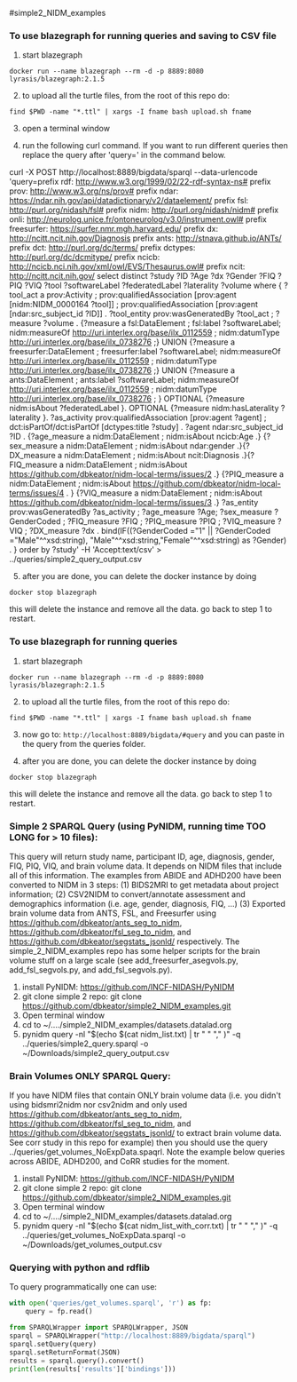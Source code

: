 #simple2_NIDM_examples

### To use blazegraph for running queries and saving to CSV file

1. start blazegraph

 `docker run --name blazegraph --rm -d -p 8889:8080 lyrasis/blazegraph:2.1.5`

2. to upload all the turtle files, from the root of this repo do:

```
find $PWD -name "*.ttl" | xargs -I fname bash upload.sh fname
```

3. open a terminal window

4. run the following curl command.  If you want to run different queries then replace the query after 'query=' in the command below.

curl -X POST http://localhost:8889/bigdata/sparql --data-urlencode 'query=prefix rdf: <http://www.w3.org/1999/02/22-rdf-syntax-ns#> prefix prov: <http://www.w3.org/ns/prov#> prefix ndar: <https://ndar.nih.gov/api/datadictionary/v2/dataelement/> prefix fsl: <http://purl.org/nidash/fsl#> prefix nidm: <http://purl.org/nidash/nidm#> prefix onli: <http://neurolog.unice.fr/ontoneurolog/v3.0/instrument.owl#> prefix freesurfer: <https://surfer.nmr.mgh.harvard.edu/> prefix dx: <http://ncitt.ncit.nih.gov/Diagnosis> prefix ants: <http://stnava.github.io/ANTs/>  prefix dct: <http://purl.org/dc/terms/> prefix dctypes: <http://purl.org/dc/dcmitype/> prefix ncicb: <http://ncicb.nci.nih.gov/xml/owl/EVS/Thesaurus.owl#> prefix ncit: <http://ncitt.ncit.nih.gov/> select distinct ?study ?ID ?Age ?dx ?Gender ?FIQ ?PIQ ?VIQ ?tool ?softwareLabel ?federatedLabel ?laterality ?volume where { ?tool_act a prov:Activity ; prov:qualifiedAssociation [prov:agent [nidm:NIDM_0000164 ?tool]] ; prov:qualifiedAssociation [prov:agent [ndar:src_subject_id ?ID]] . ?tool_entity prov:wasGeneratedBy ?tool_act ; ?measure ?volume . {?measure a fsl:DataElement ; fsl:label ?softwareLabel; nidm:measureOf <http://uri.interlex.org/base/ilx_0112559> ; nidm:datumType <http://uri.interlex.org/base/ilx_0738276> ;} UNION {?measure a freesurfer:DataElement ; freesurfer:label ?softwareLabel; nidm:measureOf <http://uri.interlex.org/base/ilx_0112559> ; nidm:datumType <http://uri.interlex.org/base/ilx_0738276> ;} UNION {?measure a ants:DataElement ; ants:label ?softwareLabel; nidm:measureOf <http://uri.interlex.org/base/ilx_0112559> ; nidm:datumType <http://uri.interlex.org/base/ilx_0738276> ; } OPTIONAL {?measure nidm:isAbout ?federatedLabel }. OPTIONAL {?measure nidm:hasLaterality ?laterality }. ?as_activity prov:qualifiedAssociation [prov:agent ?agent] ; dct:isPartOf/dct:isPartOf [dctypes:title ?study] . ?agent ndar:src_subject_id ?ID .  {?age_measure a nidm:DataElement ; nidm:isAbout ncicb:Age .} {?sex_measure a nidm:DataElement ; nidm:isAbout ndar:gender .}{?DX_measure a nidm:DataElement ; nidm:isAbout ncit:Diagnosis .}{?FIQ_measure a nidm:DataElement ; nidm:isAbout <https://github.com/dbkeator/nidm-local-terms/issues/2> .} {?PIQ_measure a nidm:DataElement ; nidm:isAbout <https://github.com/dbkeator/nidm-local-terms/issues/4> . } {?VIQ_measure a nidm:DataElement ; nidm:isAbout <https://github.com/dbkeator/nidm-local-terms/issues/3> .} ?as_entity prov:wasGeneratedBy ?as_activity ; ?age_measure ?Age; ?sex_measure ?GenderCoded ; ?FIQ_measure ?FIQ ; ?PIQ_measure  ?PIQ ; ?VIQ_measure ?VIQ ; ?DX_measure ?dx . bind(IF((?GenderCoded ="1" || ?GenderCoded ="Male"^^xsd:string), "Male"^^xsd:string,"Female"^^xsd:string) as ?Gender) . } order by ?study' -H 'Accept:text/csv' > ../queries/simple2_query_output.csv


5. after you are done, you can delete the docker instance by doing

```
docker stop blazegraph
```

this will delete the instance and remove all the data. go back to step 1 to restart.


### To use blazegraph for running queries

1. start blazegraph

 `docker run --name blazegraph --rm -d -p 8889:8080 lyrasis/blazegraph:2.1.5`

2. to upload all the turtle files, from the root of this repo do:

```
find $PWD -name "*.ttl" | xargs -I fname bash upload.sh fname
```

3. now go to: `http://localhost:8889/bigdata/#query` and you can paste in the query from the queries folder.

4. after you are done, you can delete the docker instance by doing

```
docker stop blazegraph
```

this will delete the instance and remove all the data. go back to step 1 to restart.


### Simple 2 SPARQL Query (using PyNIDM, running time TOO LONG for > 10 files):
This query will return study name, participant ID, age, diagnosis, gender, FIQ, PIQ, VIQ, and brain volume data.  It depends on NIDM files that include all of this information. The examples from ABIDE and ADHD200 have been converted to NIDM in 3 steps: (1) BIDS2MRI to get metadata about project information; (2) CSV2NIDM to convert/annotate assessment and demographics information (i.e. age, gender, diagnosis, FIQ, ...) (3) Exported brain volume data from ANTS, FSL, and Freesurfer using https://github.com/dbkeator/ants_seg_to_nidm, https://github.com/dbkeator/fsl_seg_to_nidm, and https://github.com/dbkeator/segstats_jsonld/ respectively.  The simple_2_NIDM_examples repo has some helper scripts for the brain volume stuff on a large scale (see add_freesurfer_asegvols.py, add_fsl_segvols.py, and add_fsl_segvols.py).

1. install PyNIDM: https://github.com/INCF-NIDASH/PyNIDM
2. git clone simple 2 repo: git clone https://github.com/dbkeator/simple2_NIDM_examples.git
3. Open terminal window
4. cd to ~/..../simple2_NIDM_examples/datasets.datalad.org
5. pynidm query -nl "$(echo $(cat nidm_list.txt) | tr " " "," )" -q ../queries/simple2_query.sparql -o ~/Downloads/simple2_query_output.csv


### Brain Volumes ONLY SPARQL Query:
If you have NIDM files that contain ONLY brain volume data (i.e. you didn't using bidsmri2nidm nor csv2nidm and only used  https://github.com/dbkeator/ants_seg_to_nidm, https://github.com/dbkeator/fsl_seg_to_nidm, and https://github.com/dbkeator/segstats_jsonld/ to extract brain volume data.  See corr study in this repo for example) then you should use the query ../queries/get_volumes_NoExpData.spaqrl.  Note the example below queries across ABIDE, ADHD200, and CoRR studies for the moment. 

1. install PyNIDM: https://github.com/INCF-NIDASH/PyNIDM
2. git clone simple 2 repo: git clone https://github.com/dbkeator/simple2_NIDM_examples.git
3. Open terminal window
4. cd to ~/..../simple2_NIDM_examples/datasets.datalad.org
5. pynidm query -nl "$(echo $(cat nidm_list_with_corr.txt) | tr " " "," )" -q ../queries/get_volumes_NoExpData.sparql -o ~/Downloads/get_volumes_output.csv


### Querying with python and rdflib

To query programmatically one can use:

```python
with open('queries/get_volumes.sparql', 'r') as fp:
    query = fp.read()

from SPARQLWrapper import SPARQLWrapper, JSON
sparql = SPARQLWrapper("http://localhost:8889/bigdata/sparql")
sparql.setQuery(query)
sparql.setReturnFormat(JSON)
results = sparql.query().convert()
print(len(results['results']['bindings']))
```